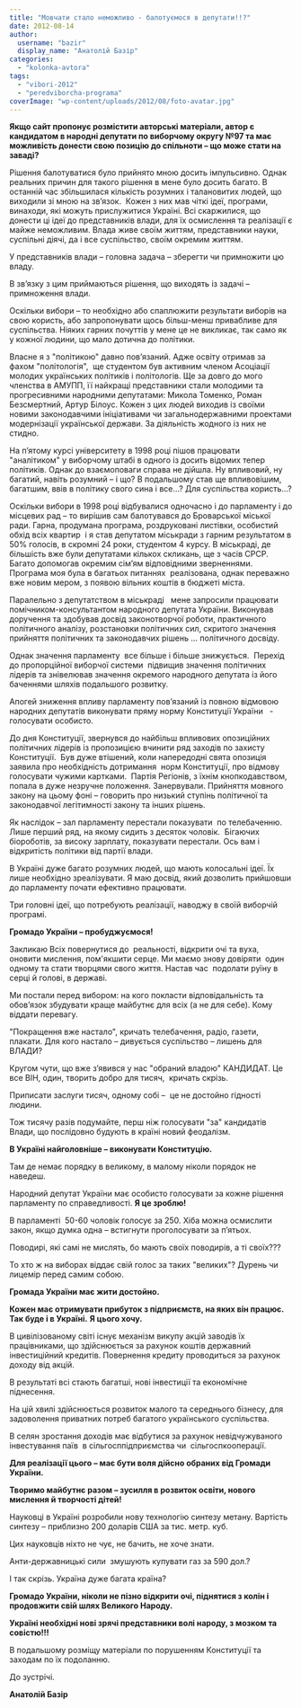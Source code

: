 ```yaml
---
title: "Мовчати стало неможливо - балотуємося в депутати!!?"
date: 2012-08-14
author: 
  username: "bazir"
  display_name: "Анатолій Базір"
categories: 
  - "kolonka-avtora"
tags: 
  - "vibori-2012"
  - "peredviborcha-programa"
coverImage: "wp-content/uploads/2012/08/foto-avatar.jpg"
---
```


**Якщо сайт пропонує розмістити авторські матеріали, автор є кандидатом в народні депутати по виборчому округу №97 та має можливість донести свою позицію до спільноти – що може стати на заваді?**

Рішення балотуватися було прийнято мною досить імпульсивно. Однак  реальних причин для такого рішення в мене було досить багато. В останній час збільшилася кількість розумних і талановитих людей, що виходили зі мною на зв’язок.  Кожен з них мав чіткі ідеї, програми, винаходи, які можуть прислужитися Україні. Всі скаржилися, що донести ці ідеї до представників влади, для їх осмислення та реалізації є майже неможливим. Влада живе своїм життям, представники науки, суспільні діячі, да і все суспільство, своїм окремим життям.

У представників влади – головна задача – зберегти чи примножити цю владу.

В зв’язку з цим приймаються рішення, що виходять із задачі – примноження влади.

Оскільки вибори – то необхідно або спаплюжити результати виборів на свою користь, або запропонувати щось більш-менш привабливе для суспільства. Ніяких гарних почуттів у мене це не викликає, так само як у кожної людини, що мало дотична до політики.

Власне я з "політикою" давно пов’язаний. Адже освіту отримав за фахом "політологія",  ще студентом був активним членом Асоціації молодих українських політиків і політологів. Ще за довго до мого членства в АМУПП, її найкращі представники стали молодими та прогресивними народними депутатами: Микола Томенко, Роман Безсмертний, Артур Білоус. Кожен з цих людей виходив із своїми новими законодавчими ініціативами чи загальнодержавними проектами модернізації української держави. За діяльність жодного із них не стидно.

На п’ятому курсі університету в 1998 році пішов працювати "аналітиком" у виборчому штабі в одного із досить відомих тепер політиків. Однак до взаємоповаги справа не дійшла. Ну впливовий, ну багатий, навіть розумний – і що? В подальшому став ще впливовішим, багатшим, ввів в політику свого сина і все…? Для суспільства користь…?

Оскільки вибори в 1998 році відбувалися одночасно і до парламенту і до місцевих рад – то вирішив сам балотувався до Броварської міської ради. Гарна, продумана програма, роздруковані листівки, особистий обхід всіх квартир  і я став депутатом міськради з гарним результатом в 50% голосів, в скромні 24 роки, студентом 4 курсу. В міськраді, де більшість вже були депутатами кількох скликань, ще з часів СРСР.  Багато допомогав окремим сім’ям відповідними зверненнями. Програма моя була в багатьох питаннях  реалізована, однак переважно вже новим мером, з появою вільних коштів в бюджеті міста.

Паралельно з депутатством в міськраді   мене запросили працювати помічником-консультантом народного депутата України. Виконував доручення та здобував досвід законотворчої роботи, практичного політичного аналізу, розстановки політичних сил, скритого значення прийняття політичних та законодавчих рішень … політичного досвіду.

Однак значення парламенту  все більше і більше знижується.  Перехід до пропорційної виборчої системи  підвищив значення політичних лідерів та знівелював значення окремого народного депутата із його баченнями шляхів подальшого розвитку.

Апогей зниження впливу парламенту пов’язаний із повною відмовою народних депутатів виконувати пряму норму Конституції України   - голосувати особисто.

До дня Конституції, звернувся до найбільш впливових опозиційних політичних лідерів із пропозицією вчинити ряд заходів по захисту Конституції.  Був дуже втішений, коли напередодні свята опозиція заявила про необхідність дотримання  норм Конституції, про відмову голосувати чужими картками.  Партія Регіонів, з їхнім кнопкодавством, попала в дуже незручне положення. Занервували. Прийняття мовного закону на цьому фоні – говорить про низький ступінь політичної та законодавчої легітимності закону та інших рішень.

Як наслідок – зал парламенту перестали показувати  по телебаченню. Лише перший ряд, на якому сидить з десяток чоловік.  Бігаючих біороботів, за високу зарплату, показувати перестали. Ось вам і відкритість політики від партії влади.

В Україні дуже багато розумних людей, що мають колосальні ідеї. Їх лише необхідно зреалізувати. Я маю досвід, який дозволить прийшовши до парламенту почати ефективно працювати.

Три головні ідеї, що потребують реалізації, наводжу в своїй виборчій програмі.

**Громадо України – пробуджуємося!**

Закликаю Всіх повернутися до  реальності, відкрити очі та вуха, оновити мислення, пом'якшити серце. Ми маємо знову довіряти  один одному та стати творцями свого життя. Настав час  подолати руїну в серці й голові, в державі.

Ми постали перед вибором: на кого покласти відповідальність та обов’язок збудувати краще майбутнє для всіх (а не для себе). Кому віддати перевагу.

"Покращення вже настало", кричать телебачення, радіо, газети, плакати. Для кого настало – дивується суспільство – лишень для ВЛАДИ?

Кругом чути, що вже з’явився у нас "обраний владою" КАНДИДАТ. Це все ВІН, один, творить добро для тисяч,  кричать скрізь.

Приписати заслуги тисяч, одному собі –  це не достойно гідності людини.

Тож тисячу разів подумайте, перш ніж голосувати "за" кандидатів Влади, що послідовно будують в країні новий феодалізм.

**В Україні найголовніше – виконувати Конституцію.**

Там де немає порядку в великому, в малому ніколи порядок не наведеш.

Народний депутат України має особисто голосувати за кожне рішення парламенту по справедливості. **Я це зроблю!**

В парламенті  50-60 чоловік голосує за 250. Хіба можна осмислити закон, якщо думка одна – встигнути проголосувати за п’ятьох.

Поводирі, які самі не мислять, бо мають своїх поводирів, а ті своїх???

То хто ж на виборах віддає свій голос за таких "великих"? Дурень чи лицемір перед самим собою.

**Громада України має жити достойно.**

**Кожен має отримувати прибуток з підприємств, на яких він працює.** **Так буде і в Україні.** **Я цього хочу.**

В цивілізованому світі існує механізм викупу акцій заводів їх працівниками, що здійснюється за рахунок коштів державний інвестиційний кредитів. Повернення кредиту проводиться за рахунок доходу від акцій.

В результаті всі стають багатші, нові інвестиції та економічне піднесення.

На цій хвилі здійснюється розвиток малого та середнього бізнесу, для задоволення приватних потреб багатого українського суспільства.

В селян зростання доходів має відбутися за рахунок невідчужуваного інвестування паїв  в сільгосппідприємства чи  сільгоспкооперації.

**Для реалізації цього – має бути воля дійсно обраних від Громади України.**

**Творимо майбутнє разом – зусилля в розвиток освіти, нового  мислення й творчості дітей!**

Науковці в Україні розробили нову технологію синтезу метану. Вартість синтезу – приблизно 200 доларів США за тис. метр. куб.

Цих науковців ніхто не чує, не бачить, не хоче знати.

Анти-державницькі сили  змушують купувати газ за 590 дол.?

І так скрізь. Україна дуже багата країна?

**Громадо України, ніколи не пізно відкрити очі, піднятися з колін і продовжити свій шлях Великого Народу.**

**Україні необхідні нові зрячі представники волі народу, з мозком та совістю!!!**       

В подальшому розміщу матеріали по порушенням Конституції та заходам по їх подоланню.

До зустрічі.

**Анатолій Базір**
